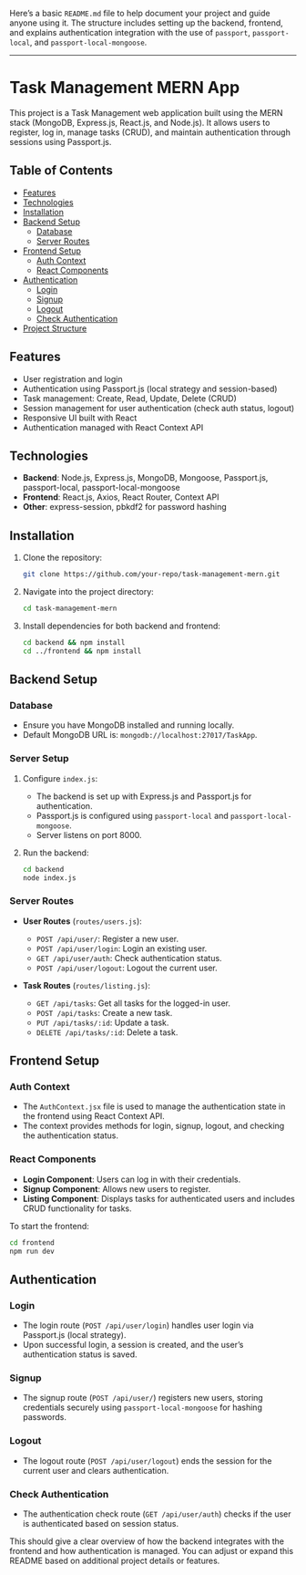Here’s a basic `README.md` file to help document your project and guide anyone using it. The structure includes setting up the backend, frontend, and explains authentication integration with the use of `passport`, `passport-local`, and `passport-local-mongoose`.

---

# Task Management MERN App

This project is a Task Management web application built using the MERN stack (MongoDB, Express.js, React.js, and Node.js). It allows users to register, log in, manage tasks (CRUD), and maintain authentication through sessions using Passport.js.

## Table of Contents
- [Features](#features)
- [Technologies](#technologies)
- [Installation](#installation)
- [Backend Setup](#backend-setup)
  - [Database](#database)
  - [Server Routes](#server-routes)
- [Frontend Setup](#frontend-setup)
  - [Auth Context](#auth-context)
  - [React Components](#react-components)
- [Authentication](#authentication)
  - [Login](#login)
  - [Signup](#signup)
  - [Logout](#logout)
  - [Check Authentication](#check-authentication)
- [Project Structure](#project-structure)

## Features
- User registration and login
- Authentication using Passport.js (local strategy and session-based)
- Task management: Create, Read, Update, Delete (CRUD)
- Session management for user authentication (check auth status, logout)
- Responsive UI built with React
- Authentication managed with React Context API

## Technologies
- **Backend**: Node.js, Express.js, MongoDB, Mongoose, Passport.js, passport-local, passport-local-mongoose
- **Frontend**: React.js, Axios, React Router, Context API
- **Other**: express-session, pbkdf2 for password hashing

## Installation

1. Clone the repository:
   ```bash
   git clone https://github.com/your-repo/task-management-mern.git
   ```

2. Navigate into the project directory:
   ```bash
   cd task-management-mern
   ```

3. Install dependencies for both backend and frontend:
   ```bash
   cd backend && npm install
   cd ../frontend && npm install
   ```

## Backend Setup

### Database
- Ensure you have MongoDB installed and running locally.
- Default MongoDB URL is: `mongodb://localhost:27017/TaskApp`.

### Server Setup
1. Configure `index.js`:
   - The backend is set up with Express.js and Passport.js for authentication.
   - Passport.js is configured using `passport-local` and `passport-local-mongoose`.
   - Server listens on port 8000.

2. Run the backend:
   ```bash
   cd backend
   node index.js
   ```

### Server Routes
- **User Routes** (`routes/users.js`):
  - `POST /api/user/`: Register a new user.
  - `POST /api/user/login`: Login an existing user.
  - `GET /api/user/auth`: Check authentication status.
  - `POST /api/user/logout`: Logout the current user.
  
- **Task Routes** (`routes/listing.js`):
  - `GET /api/tasks`: Get all tasks for the logged-in user.
  - `POST /api/tasks`: Create a new task.
  - `PUT /api/tasks/:id`: Update a task.
  - `DELETE /api/tasks/:id`: Delete a task.

## Frontend Setup

### Auth Context
- The `AuthContext.jsx` file is used to manage the authentication state in the frontend using React Context API.
- The context provides methods for login, signup, logout, and checking the authentication status.

### React Components
- **Login Component**: Users can log in with their credentials.
- **Signup Component**: Allows new users to register.
- **Listing Component**: Displays tasks for authenticated users and includes CRUD functionality for tasks.
  
To start the frontend:
```bash
cd frontend
npm run dev
```

## Authentication

### Login
- The login route (`POST /api/user/login`) handles user login via Passport.js (local strategy).
- Upon successful login, a session is created, and the user’s authentication status is saved.

### Signup
- The signup route (`POST /api/user/`) registers new users, storing credentials securely using `passport-local-mongoose` for hashing passwords.

### Logout
- The logout route (`POST /api/user/logout`) ends the session for the current user and clears authentication.

### Check Authentication
- The authentication check route (`GET /api/user/auth`) checks if the user is authenticated based on session status.


This should give a clear overview of how the backend integrates with the frontend and how authentication is managed. You can adjust or expand this README based on additional project details or features.
